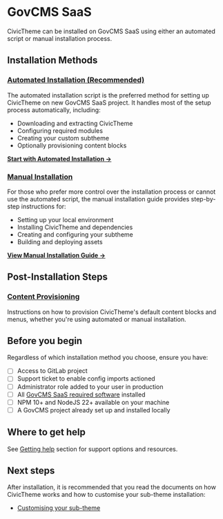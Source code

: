 # GovCMS SaaS

CivicTheme can be installed on GovCMS SaaS using either an automated script or manual installation process.

## Installation Methods

### [Automated Installation (Recommended)](govcms-saas-manual.md)

The automated installation script is the preferred method for setting up CivicTheme on new GovCMS SaaS project. It handles most of the setup process automatically, including:

* Downloading and extracting CivicTheme
* Configuring required modules
* Creating your custom subtheme
* Optionally provisioning content blocks

[**Start with Automated Installation →**](govcms-saas-automated.md)

### [Manual Installation](govcms-saas-manual.md)

For those who prefer more control over the installation process or cannot use the automated script, the manual installation guide provides step-by-step instructions for:

* Setting up your local environment
* Installing CivicTheme and dependencies
* Creating and configuring your subtheme
* Building and deploying assets

[**View Manual Installation Guide →**](govcms-saas-manual.md)

## Post-Installation Steps

### [Content Provisioning](govcms-content-provisioning.md)

Instructions on how to provision CivicTheme's default content blocks and menus, whether you're using automated or manual installation.

## Before you begin

Regardless of which installation method you choose, ensure you have:

* [ ] Access to GitLab project
* [ ] Support ticket to enable config imports actioned
* [ ] Administrator role added to your user in production
* [ ] All [GovCMS SaaS required software](https://github.com/govCMS/GovCMS/wiki/1.1-Local-setup#dependencies) installed
* [ ] NPM 10+ and NodeJS 22+ available on your machine
* [ ] A GovCMS project already set up and installed locally

## Where to get help

See [Getting help](../getting-started/getting-help/) section for support options and resources.

## Next steps

After installation, it is recommended that you read the documents on how CivicTheme works and how to customise your sub-theme installation:

* [Customising your sub-theme](../development/drupal-theme/)
